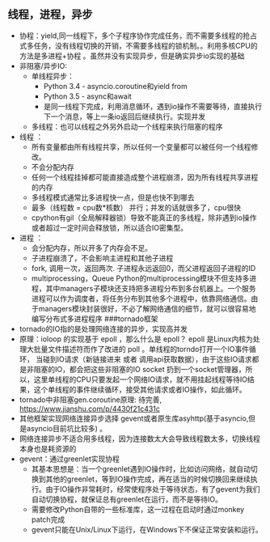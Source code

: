 ## 线程，进程，异步
- 协程：yield,同一线程下，多个子程序协作完成任务，而不需要多线程的抢占式多任务，没有线程切换的开销，不需要多线程的锁机制。。利用多核CPU的方法是多进程+协程 。虽然并没有实现异步，但是确实异步io实现的基础
- 非阻塞/异步IO:  
 	- 单线程异步：
 		- Python 3.4 - asyncio.coroutine和yield from
 		- Python 3.5 - async和await
 		- 是同一线程下完成，利用消息循环，遇到io操作不需要等待，直接执行下一个消息，等上一条io返回后继续执行。实现并发
 	- 多线程：也可以线程之外另外启动一个线程来执行阻塞的程序 
- 线程 ：
    - 所有变量都由所有线程共享，所以任何一个变量都可以被任何一个线程修改。
 	- 不会分配内存
 	- 任何一个线程挂掉都可能直接造成整个进程崩溃，因为所有线程共享进程的内存
    - 多线程模式通常比多进程快一点，但是也快不到哪去
 	- 最多（线程数 = cpu数*核数） 并行；并发的话就很多了，cpu很快
 	- cpython有gil（全局解释器锁）导致不能真正的多线程，除非遇到io操作或者超过一定时间会释放锁，所以适合IO密集型。
- 进程 ：
    - 会分配内存，所以开多了内存会不足。
 	- 子进程崩溃了，不会影响主进程和其他子进程
 	- fork, 调用一次，返回两次. 子进程永远返回0，而父进程返回子进程的ID
 	- multiprocessing，Queue
           Python的multiprocessing模块不但支持多进程，其中managers子模块还支持把多进程分布到多台机器上。一个服务进程可以作为调度者，将任务分布到其他多个进程中，依靠网络通信。由于managers模块封装很好，不必了解网络通信的细节，就可以很容易地编写分布式多进程程序
###tornado框架
- tornado的IO指的是处理网络连接的异步，实现高并发
- 原理：ioloop 的实现基于 epoll ，那么什么是 epoll？ epoll 是Linux内核为处理大批量文件描述符而作了改进的 poll 。单线程的torndo打开一个IO事件循环， 当碰到IO请求（新链接进来 或者 调用api获取数据），由于这些IO请求都是非阻塞的IO，都会把这些非阻塞的IO socket 扔到一个socket管理器，所以，这里单线程的CPU只要发起一个网络IO请求，就不用挂起线程等待IO结果，这个单线程的事件继续循环，接受其他请求或者IO操作，如此循环。
- tornado中非阻塞gen.coroutine原理: 待完善, https://www.jianshu.com/p/4430f21c431c
- 其他框架实现网络连接异步选择 gevent或者原生库asyhttp(基于asyncio,但是asyncio目前坑比较多) 。
- 网络连接异步不适合用多线程，因为连接数太大会导致线程数太多，切换线程本身也是耗资源的
- gevent：通过greenlet实现协程
    - 其基本思想是：当一个greenlet遇到IO操作时，比如访问网络，就自动切换到其他的greenlet，等到IO操作完成，再在适当的时候切换回来继续执行。由于IO操作非常耗时，经常使程序处于等待状态，有了gevent为我们自动切换协程，就保证总有greenlet在运行，而不是等待IO。
    - 需要修改Python自带的一些标准库，这一过程在启动时通过monkey patch完成
    - gevent只能在Unix/Linux下运行，在Windows下不保证正常安装和运行。
 	   

